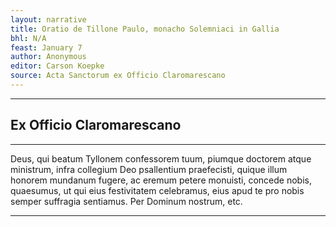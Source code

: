 ```yaml
---
layout: narrative
title: Oratio de Tillone Paulo, monacho Solemniaci in Gallia
bhl: N/A
feast: January 7
author: Anonymous
editor: Carson Koepke
source: Acta Sanctorum ex Officio Claromarescano
---
```


---

## Ex Officio Claromarescano

---

Deus, qui beatum Tyllonem confessorem tuum, piumque doctorem atque ministrum, infra collegium Deo psallentium praefecisti, quique illum honorem mundanum fugere, ac eremum petere monuisti, concede nobis, quaesumus, ut qui eius festivitatem celebramus, eius apud te pro nobis semper suffragia sentiamus. Per Dominum nostrum, etc.

---
